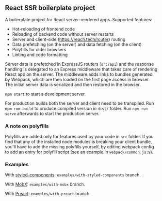 ## React SSR boilerplate project

A boilerplate project for React server-rendered apps. Supported features:

- Hot-reloading of frontend code
- Reloading of backend code without server restarts
- Server and client-side (https://reach.tech/router) routing
- Data prefetching (on the server) and data fetching (on the client)
- Polyfills for older browsers
- Linting and code formatting

Server data is prefetched in ExpressJS routers (`src/api`) and the response handling is delegated to an Express middleware that takes care of rendering React app on the server. The middleware adds links to bundles generated by Webpack, which are then loaded on the first page access in browser. The initial server data is serialized and then restored in the browser.

`npm start` to start a development server.

For production builds both the server and client need to be transpiled. Run `npm run build` to produce compiled version in `dist/` folder. Run `npm run serve` afterwards to start the production server.

### A note on polyfills

Polyfills are added only for features used by your code in `src` folder. If you find that any of the installed node modules is breaking your client bundle, you'll have to add the missing polyfills yourself, by editing webpack config to add an entry for polyfill script (see an example in `webpack/common.js:9`).

### Examples

With [styled-components](https://styled-components.com/): `examples/with-styled-components` branch.

With [MobX](https://mobx.js.org/): `examples/with-mobx` branch.

With [Preact](https://preactjs.com): `examples/with-preact` branch.
